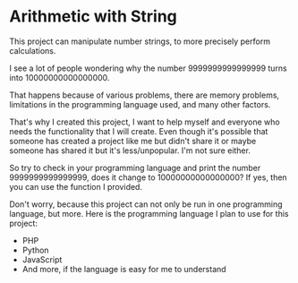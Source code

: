 # Arithmetic with String
This project can manipulate number strings, to more precisely perform calculations.

I see a lot of people wondering why the number 9999999999999999 turns into 10000000000000000.

That happens because of various problems, there are memory problems, limitations in the programming language used, and many other factors.

That's why I created this project, I want to help myself and everyone who needs the functionality that I will create. Even though it's possible that someone has created a project like me but didn't share it or maybe someone has shared it but it's less/unpopular. I'm not sure either.

So try to check in your programming language and print the number 9999999999999999, does it change to 10000000000000000? If yes, then you can use the function I provided.

Don't worry, because this project can not only be run in one programming language, but more.
Here is the programming language I plan to use for this project:
- PHP
- Python
- JavaScript
- And more, if the language is easy for me to understand
